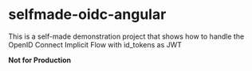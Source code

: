 # selfmade-oidc-angular
This is a self-made demonstration project that shows how to handle the OpenID Connect Implicit Flow with id_tokens as JWT

**Not for Production**
